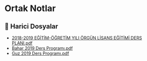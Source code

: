 # Ortak Notlar

<!--Index-->

## 🔗 Harici Dosyalar

- [2018-2019 EĞİTİM-ÖĞRETİM YILI ÖRGÜN LİSANS EĞİTİMİ DERS PLANI.pdf](./2018-2019%20E%C4%9E%C4%B0T%C4%B0M-%C3%96%C4%9ERET%C4%B0M%20YILI%20%C3%96RG%C3%9CN%20L%C4%B0SANS%20E%C4%9E%C4%B0T%C4%B0M%C4%B0%20DERS%20PLANI.pdf)
- [Bahar 2019 Ders Programı.pdf](./Bahar%202019%20Ders%20Program%C4%B1.pdf)
- [Guz 2019 Ders Programı.pdf](./Guz%202019%20Ders%20Program%C4%B1.pdf)


<!--Index-->

